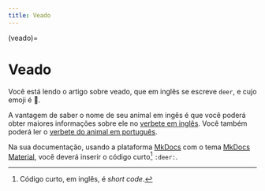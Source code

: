 ```yaml
---
title: Veado
---
```


(veado)=

# Veado

Você está lendo o artigo sobre veado, que em inglês se escreve 
`deer`, e cujo emoji é 🦌.

A vantagem de saber o nome de seu animal em ingês é que você poderá obter maiores informações sobre ele no [verbete em inglês](wikien:deer). 
Você também poderá ler o [verbete do animal em português](wikipt:veado).

Na sua documentação, usando a plataforma [MkDocs](https://www.mkdocs.org/) com o tema [MkDocs Material](https://squidfunk.github.io/mkdocs-material/),
você deverá inserir o código curto[^1] `:deer:`.

[^1]: Código curto, em inglês, é *short code*.
